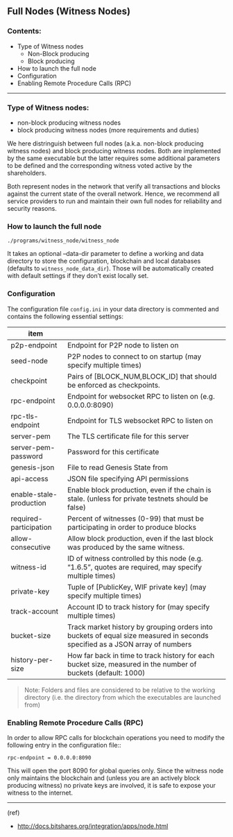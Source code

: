 ## Full Nodes (Witness Nodes)

### Contents: 
- Type of Witness nodes
   - Non-Block producing
   - Block producing
- How to launch the full node
- Configuration
- Enabling Remote Procedure Calls (RPC)

***

### Type of Witness nodes:

* non-block producing witness nodes
* block producing witness nodes (more requirements and duties)

We here distringuish between full nodes (a.k.a. non-block producing witness nodes) and block producing witness nodes. Both are implemented by the same executable but the latter requires some additional parameters to be defined and the corresponding witness voted active by the shareholders.

Both represent nodes in the network that verify all transactions and blocks against the current state of the overall network. Hence, we recommend all service providers to run and maintain their own full nodes for reliability and security reasons.

### How to launch the full node

    ./programs/witness_node/witness_node

It takes an optional –data-dir parameter to define a working and data directory to store the configuration, blockchain and local databases (defaults to `witness_node_data_dir`). Those will be automatically created with default settings if they don’t exist locally set.

### Configuration

The configuration file `config.ini` in your data directory is commented and contains the following essential settings:

| item |     |
|------|--------|
| p2p-endpoint | Endpoint for P2P node to listen on |
| seed-node | P2P nodes to connect to on startup (may specify multiple times) |
| checkpoint | Pairs of [BLOCK_NUM,BLOCK_ID] that should be enforced as checkpoints. |
| rpc-endpoint | Endpoint for websocket RPC to listen on (e.g. 0.0.0.0:8090) |
| rpc-tls-endpoint | Endpoint for TLS websocket RPC to listen on |
| server-pem | The TLS certificate file for this server |
| server-pem-password  |Password for this certificate  |
| genesis-json | File to read Genesis State from |
| api-access | JSON file specifying API permissions |
| enable-stale-production | Enable block production, even if the chain is stale. (unless for private testnets should be false) |
| required-participation | Percent of witnesses (0-99) that must be participating in order to produce blocks |
| allow-consecutive | Allow block production, even if the last block was produced by the same witness. |
| witness-id  | ID of witness controlled by this node (e.g. “1.6.5”, quotes are required, may specify multiple times) |
| private-key | Tuple of [PublicKey, WIF private key] (may specify multiple times) |
| track-account | Account ID to track history for (may specify multiple times) |
| bucket-size | Track market history by grouping orders into buckets of equal size measured in seconds specified as a JSON array of numbers |
| history-per-size | How far back in time to track history for each bucket size, measured in the number of buckets (default: 1000) |

> Note: Folders and files are considered to be relative to the working directory (i.e. the directory from which the executables are launched from)


### Enabling Remote Procedure Calls (RPC)

In order to allow RPC calls for blockchain operations you need to modify the following entry in the configuration file::

    rpc-endpoint = 0.0.0.0:8090

This will open the port 8090 for global queries only. Since the witness node only maintains the blockchain and (unless you are an actively block producing witness) no private keys are involved, it is safe to expose your witness to the internet.

---


(ref)

- http://docs.bitshares.org/integration/apps/node.html

